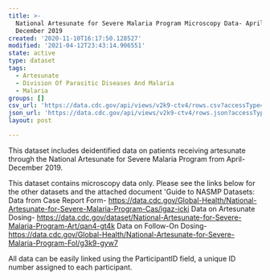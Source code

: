 ```yaml
---
title: >-
  National Artesunate for Severe Malaria Program Microscopy Data- April to
  December 2019
created: '2020-11-10T16:17:50.128527'
modified: '2021-04-12T23:43:14.906551'
state: active
type: dataset
tags:
  - Artesunate
  - Division Of Parasitic Diseases And Malaria
  - Malaria
groups: []
csv_url: 'https://data.cdc.gov/api/views/v2k9-ctv4/rows.csv?accessType=DOWNLOAD'
json_url: 'https://data.cdc.gov/api/views/v2k9-ctv4/rows.json?accessType=DOWNLOAD'
layout: post

---
```

This dataset includes deidentified data on patients receiving artesunate through the National Artesunate for Severe Malaria Program from April- December 2019. 

This dataset contains microscopy data only.
Please see the links below for the other datasets and the attached document 'Guide to NASMP Datasets:
Data from Case Report Form- https://data.cdc.gov/Global-Health/National-Artesunate-for-Severe-Malaria-Program-Cas/igaz-icki
Data on Artesunate Dosing- https://data.cdc.gov/dataset/National-Artesunate-for-Severe-Malaria-Program-Art/qan4-gt4k
Data on Follow-On Dosing- https://data.cdc.gov/Global-Health/National-Artesunate-for-Severe-Malaria-Program-Fol/g3k9-gyw7

All data can be easily linked using the ParticipantID field, a unique ID number assigned to each participant.
